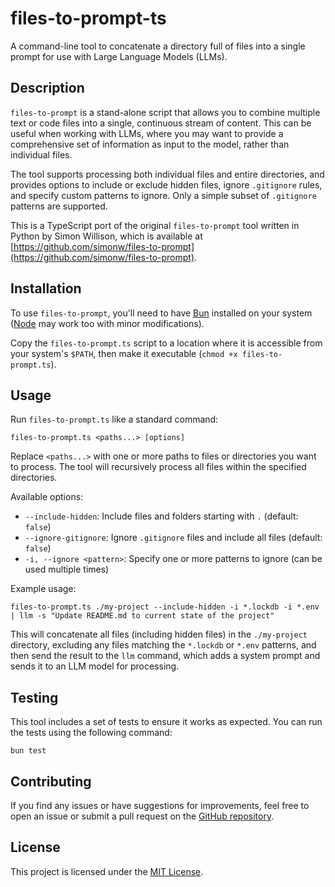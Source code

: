 # files-to-prompt-ts

A command-line tool to concatenate a directory full of files into a single prompt for use with Large Language Models (LLMs).

## Description

`files-to-prompt` is a stand-alone script that allows you to combine multiple text or code files into a single, continuous stream of content. This can be useful when working with LLMs, where you may want to provide a comprehensive set of information as input to the model, rather than individual files.

The tool supports processing both individual files and entire directories, and provides options to include or exclude hidden files, ignore `.gitignore` rules, and specify custom patterns to ignore. Only a simple subset of `.gitignore` patterns are supported.

This is a TypeScript port of the original `files-to-prompt` tool written in Python by Simon Willison, which is available at [https://github.com/simonw/files-to-prompt](https://github.com/simonw/files-to-prompt).

## Installation

To use `files-to-prompt`, you'll need to have [Bun](https://bun.sh/) installed on your system ([Node](https://nodejs.org/) may work too with minor modifications).

Copy the `files-to-prompt.ts` script to a location where it is accessible from your system's `$PATH`, then make it executable (`chmod +x files-to-prompt.ts`).

## Usage

Run `files-to-prompt.ts` like a standard command:

```
files-to-prompt.ts <paths...> [options]
```

Replace `<paths...>` with one or more paths to files or directories you want to process. The tool will recursively process all files within the specified directories.

Available options:

- `--include-hidden`: Include files and folders starting with `.` (default: `false`)
- `--ignore-gitignore`: Ignore `.gitignore` files and include all files (default: `false`)
- `-i, --ignore <pattern>`: Specify one or more patterns to ignore (can be used multiple times)

Example usage:

```
files-to-prompt.ts ./my-project --include-hidden -i *.lockdb -i *.env | llm -s "Update README.md to current state of the project"
```

This will concatenate all files (including hidden files) in the `./my-project` directory, excluding any files matching the `*.lockdb` or `*.env` patterns, and then send the result to the `llm` command, which adds a system prompt and sends it to an LLM model for processing.

## Testing

This tool includes a set of tests to ensure it works as expected. You can run the tests using the following command:

```
bun test
```

## Contributing

If you find any issues or have suggestions for improvements, feel free to open an issue or submit a pull request on the [GitHub repository](https://github.com/fry69/files-to-prompt-ts).

## License

This project is licensed under the [MIT License](LICENSE).
